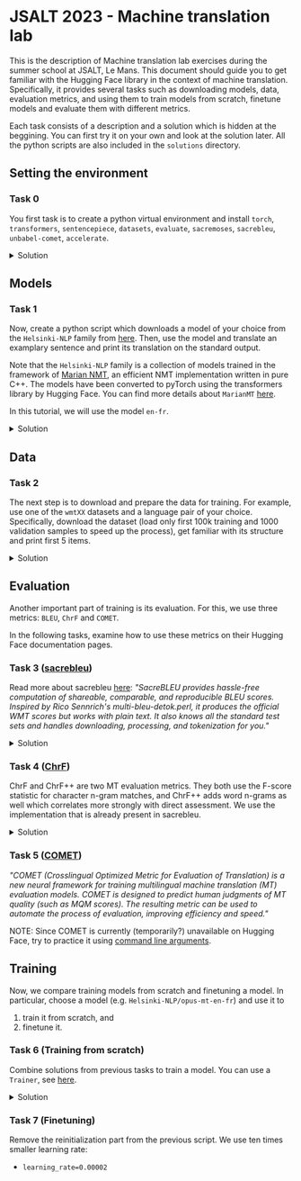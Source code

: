 # JSALT 2023 - Machine translation lab

This is the description of Machine translation lab exercises during the summer school at JSALT, Le Mans. This document should guide you to get familiar with the Hugging Face library in the context of machine translation. Specifically, it provides several tasks such as downloading models, data, evaluation metrics, and using them to train models from scratch, finetune models and evaluate them with different metrics.

Each task consists of a description and a solution which is hidden at the beggining. You can first try it on your own and look at the solution later. All the python scripts are also included in the `solutions` directory.

## Setting the environment

### Task 0

You first task is to create a python virtual environment and install `torch`, `transformers`, `sentencepiece`, `datasets`, `evaluate`, `sacremoses`, `sacrebleu`, `unbabel-comet`, `accelerate`.

<details>
<summary>Solution</summary>

```bash
/path/to/python -m venv name-of-your-env
```

```bash
source name-of-your-env/bin/activate
```

```bash
pip install --upgrade pip setuptools wheel
```

```bash
pip install torch transformers sentencepiece datasets evaluate sacremoses sacrebleu unbabel-comet accelerate
```

</details>

## Models

### Task 1

Now, create a python script which downloads a model of your choice from the `Helsinki-NLP` family from [here](https://huggingface.co/Helsinki-NLP). Then, use the model and translate an examplary sentence and print its translation on the standard output.

Note that the `Helsinki-NLP` family is a collection of models trained in the framework of [Marian NMT](https://marian-nmt.github.io/), an efficient NMT implementation written in pure C++. The models have been converted to pyTorch using the transformers library by Hugging Face. You can find more details about `MarianMT` [here](https://huggingface.co/docs/transformers/model_doc/marian).

In this tutorial, we will use the model `en-fr`.

<details>
<summary>Solution</summary>

```python
from transformers import MarianMTModel, MarianTokenizer

src_text = [
    "This is a sentence in english that we want to translate to french."
]

model_name = "Helsinki-NLP/opus-mt-en-fr"

tokenizer = MarianTokenizer.from_pretrained(model_name)
model     = MarianMTModel.from_pretrained(model_name)

translated = model.generate(**tokenizer(src_text, return_tensors="pt", padding=True))

print([tokenizer.decode(t, skip_special_tokens=True) for t in translated])
```

Output:
```bash
["C'est une phrase en anglais que nous voulons traduire en français."]
```

</details>

## Data

### Task 2

The next step is to download and prepare the data for training. For example, use one of the `wmtXX` datasets and a language pair of your choice. Specifically, download the dataset (load only first 100k training and 1000 validation samples to speed up the process), get familiar with its structure and print first 5 items.

<details>
<summary>Solution</summary>

```python
from datasets import load_dataset

# Downloading only a subset of training and validattion data for speeding up the process
raw_datasets = load_dataset("wmt15", "fr-en", split=['train[:100000]', 'validation[:1000]'])

print(raw_datasets)
print(raw_datasets["train"][:5])
```

Output:
```bash
DatasetDict({
    train: Dataset({
        features: ['translation'],
        num_rows: 7270695
    })
    validation: Dataset({
        features: ['translation'],
        num_rows: 2983
    })
})
{'translation': [{'cs': 'Následný postup na základě usnesení Parlamentu: viz zápis', 'en': "Action taken on Parliament's resolutions: see Minutes"}, {'cs': 'Předložení dokumentů: viz zápis', 'en': 'Documents received: see Minutes'}, {'cs': 'Písemná prohlášení (článek 116 jednacího řádu): viz zápis', 'en': 'Written statements (Rule 116): see Minutes'}, {'cs': 'Texty smluv dodané Radou: viz zápis', 'en': 'Texts of agreements forwarded by the Council: see Minutes'}, {'cs': 'Složení Parlamentu: viz zápis', 'en': 'Membership of Parliament: see Minutes'}]}
```

</details>

## Evaluation

Another important part of training is its evaluation. For this, we use three metrics: `BLEU`, `ChrF` and `COMET`.

In the following tasks, examine how to use these metrics on their Hugging Face documentation pages.

### Task 3 ([sacrebleu](https://huggingface.co/spaces/evaluate-metric/sacrebleu))

Read more about sacrebleu [here](https://github.com/mjpost/sacrebleu): <em>"SacreBLEU provides hassle-free computation of shareable, comparable, and reproducible BLEU scores. Inspired by Rico Sennrich's multi-bleu-detok.perl, it produces the official WMT scores but works with plain text. It also knows all the standard test sets and handles downloading, processing, and tokenization for you."</em>

<details>
<summary>Solution</summary>

```python
from datasets import load_metric

sacrebleu = load_metric("sacrebleu")

predictions = [
    "This is an examplary sentence.",
    "Try different sentences for the reference and observe the change in scores."
]
references = [
    ["This is an examplary sentence."],
    ["Try different sentences for the reference and observe the change in scores."]
]

results = sacrebleu.compute(predictions=predictions, references=references)

print(round(results["score"], 1))
```

Output:
```bash
100.0
```

</details>

### Task 4 ([ChrF](https://huggingface.co/spaces/evaluate-metric/chrf))

ChrF and ChrF++ are two MT evaluation metrics. They both use the F-score statistic for character n-gram matches, and ChrF++ adds word n-grams as well which correlates more strongly with direct assessment. We use the implementation that is already present in sacrebleu.

<details>
<summary>Solution</summary>

Use `metric = load_metric("chrf")` instead of `metric = load_metric("sacrebleu")`.

</details>

### Task 5 ([COMET](https://huggingface.co/spaces/evaluate-metric/comet))

<em>"COMET (Crosslingual Optimized Metric for Evaluation of Translation) is a new neural framework for training multilingual machine translation (MT) evaluation models. COMET is designed to predict human judgments of MT quality (such as MQM scores). The resulting metric can be used to automate the process of evaluation, improving efficiency and speed."</em>

NOTE: Since COMET is currently (temporarily?) unavailable on Hugging Face, try to practice it using [command line arguments](https://github.com/Unbabel/COMET).

## Training

Now, we compare training models from scratch and finetuning a model. In particular, choose a model (e.g. `Helsinki-NLP/opus-mt-en-fr`) and use it to
1. train it from scratch, and
2. finetune it.

### Task 6 (Training from scratch)

Combine solutions from previous tasks to train a model. You can use a `Trainer`, see [here](https://huggingface.co/learn/nlp-course/chapter3/3?fw=pt).

<details>
<summary>Solution</summary>

```python
from transformers import (
    DataCollatorWithPadding,
    MarianMTModel,
    MarianTokenizer,
    TrainingArguments,
    Seq2SeqTrainingArguments,
    Trainer,
    logging,
    DataCollatorForSeq2Seq,
    AutoModelForSeq2SeqLM,
    AutoTokenizer,
    Seq2SeqTrainer
    )
from datasets import load_dataset
import evaluate

import torch
import numpy as np

# Model and metric loading
model_name = "Helsinki-NLP/opus-mt-en-cs"
tokenizer  = AutoTokenizer.from_pretrained(model_name)
model      = AutoModelForSeq2SeqLM.from_pretrained(model_name)
metric     = evaluate.load("sacrebleu")

# Reinitializing model weights
for layer in model.model.encoder.layers + model.model.decoder.layers:
    layer.apply(model._init_weights)

def postprocess_text(preds, labels):
    preds = [pred.strip() for pred in preds]
    labels = [[label.strip()] for label in labels]
    return preds, labels

# Preprocessing logits for effective memory usage
def preprocess_logits_for_metrics(logits, labels):
    if isinstance(logits, tuple):
        logits = logits[0]

    preds = torch.argmax(logits, axis=-1)
    return preds, labels

# compute_metrics inspired by https://medium.com/@tskumar1320/how-to-fine-tune-pre-trained-language-translation-model-3e8a6aace9f
def compute_metrics(eval_preds):
    preds, labels = eval_preds
    if isinstance(preds, tuple):
        preds = preds[0]

    decoded_preds = tokenizer.batch_decode(preds, skip_special_tokens=True)

    labels = np.where(labels != -100, labels, tokenizer.pad_token_id)
    decoded_labels = tokenizer.batch_decode(labels, skip_special_tokens=True)

    decoded_preds, decoded_labels = postprocess_text(decoded_preds, decoded_labels)
    print("Prediction:", decoded_preds[0])
    print("Reference:", decoded_labels[0])
    result = metric.compute(predictions=decoded_preds, references=decoded_labels)
    result = {"bleu": result["score"]}
   
    prediction_lens = [np.count_nonzero(pred != tokenizer.pad_token_id) for pred in preds]
    result["gen_len"] = np.mean(prediction_lens)
    result = {k: round(v, 4) for k, v in result.items()}
   
    return result

# Dataset preparation
def tokenize_function(examples):
    model_inputs = tokenizer([e["en"] for e in examples["translation"]], truncation=True)
    with tokenizer.as_target_tokenizer():
        model_target = tokenizer([e["cs"] for e in examples["translation"]], truncation=True)
    model_inputs["labels"] = model_target["input_ids"]

    return model_inputs

raw_datasets = load_dataset("wmt19", "cs-en", split=['train[:100000]', 'validation[:1000]'])

tokenized_train = raw_datasets[0].map(tokenize_function, batched=True)
tokenized_valid = raw_datasets[1].map(tokenize_function, batched=True)
data_collator   = DataCollatorForSeq2Seq(tokenizer=tokenizer, model=model)

# Training arguments
args = Seq2SeqTrainingArguments(
    f"models/{model_name.split('/')[1]}.from-scratch",
    evaluation_strategy = "steps",
    logging_strategy="steps",
    eval_steps=100,
    logging_steps=100,
    learning_rate=2e-5,
    per_device_train_batch_size=64,
    per_device_eval_batch_size=64,
    weight_decay=0.01,
    save_total_limit=3,
    num_train_epochs=1,
    predict_with_generate=True
)

# Training
trainer = Seq2SeqTrainer(
    model,
    args,
    train_dataset=tokenized_train,
    eval_dataset=tokenized_valid,
    data_collator=data_collator,
    tokenizer=tokenizer,
    compute_metrics=compute_metrics,
    preprocess_logits_for_metrics=preprocess_logits_for_metrics
)

trainer.train()
```
</details>

### Task 7 (Finetuning)

Remove the reinitialization part from the previous script. We use ten times smaller learning rate:
- `learning_rate=0.00002`
